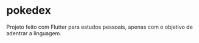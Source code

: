 # pokedex
Projeto feito com Flutter para estudos pessoais, apenas com o objetivo de adentrar a linguagem.
